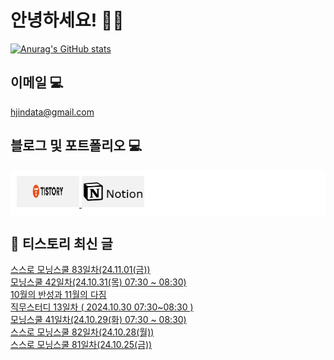 # 안녕하세요! 🙋‍♂️

[![Anurag's GitHub stats](https://github-readme-stats.vercel.app/api?username=HGJin)](https://github.com/anuraghazra/github-readme-stats)
<!--
[![Top Langs](https://github-readme-stats.vercel.app/api/top-langs/?username=HGJin&layout=compact&hide=r,jupyter%20notebook,c%23&exclude_repo=roharui.github.io)](https://github.com/anuraghazra/github-readme-stats)
-->
<!--
## 이런 환경에 익숙해요✍🏼

## 언어

<p>
  <img alt="" src= "https://img.shields.io/badge/JavaScript-F7DF1E?style=flat-square&logo=JavaScript&logoColor=white"/> 
  <img alt="" src= "https://img.shields.io/badge/TypeScript-black?logo=typescript&logoColor=blue"/>
</p>
-->
## 이메일 💻

hjindata@gmail.com

## 블로그 및 포트폴리오 💻

<div style="display: flex; flex-direction: row;background-color: white;padding: 10px;">
    <div style="margin-right: 10px;">
        <a href="https://hjindata.tistory.com/">
            <img src="https://github.com/HGJin/tistory/blob/main/logo/tistory1.png?raw=true" width="100" height="50" />
        </a>
        <a href="https://adventurous-pamphlet-28c.notion.site/DA-Data-Analyst-d609592479e144c9ba8ea716122ef05c/">
            <img src="https://github.com/HGJin/tistory/blob/e35e6767cef7d139a31c75581ae47e5a76940263/logo/notion.png?raw=true" width="100" height="50" />
        </a>
    </div>
</div>

## 📝 티스토리 최신 글

<a href=https://hjindata.tistory.com/381>스스로 모닝스쿨 83일차(24.11.01(금))</a></br><a href=https://hjindata.tistory.com/383>모닝스쿨 42일차(24.10.31(목) 07:30 ~ 08:30)</a></br><a href=https://hjindata.tistory.com/384>10월의 반성과 11월의 다짐</a></br><a href=https://hjindata.tistory.com/382>직무스터디 13일차 ( 2024.10.30 07:30~08:30 )</a></br><a href=https://hjindata.tistory.com/380>모닝스쿨 41일차(24.10.29(화) 07:30 ~ 08:30)</a></br><a href=https://hjindata.tistory.com/379>스스로 모닝스쿨 82일차(24.10.28(월))</a></br><a href=https://hjindata.tistory.com/378>스스로 모닝스쿨 81일차(24.10.25(금))</a></br>